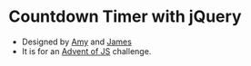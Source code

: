 # Countdown Timer with jQuery

- Designed by [Amy](https://www.youtube.com/c/selfteachme) and [James](https://www.youtube.com/c/jamesqquick)
- It is for an [Advent of JS](http://adventofjs.com) challenge.